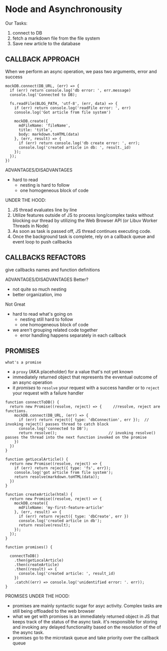 # Node and Asynchronousity

Our Tasks:
1. connect to DB
2. fetch a markdown file from the file system
3. Save new article to the database

## CALLBACK APPROACH
When we perform an async operation, we pass two arguments, error and success

```
mockDB.connect(DB_URL, (err) => {
  if (err) return console.log('db error: ', err.message)
  console.log('Connected to DB);

  fs.readFile(BLOG_PATH, 'utf-8', (err, data) => {
    if (err) return console.log('readFile error: ', err)
    console.log('Got article from file system')

    mockDB.create({
      mdFileName: 'fileName',
      title: 'title',
      body: markdown.toHTML(data)
    }, (err, result) => {
      if (err) return console.log('db create error: ', err);
      console.log('created article in db: ', result._id)
    });
  });
})
```

ADVANTAGES/DISADVANTAGES
- hard to read
  - nesting is hard to follow
  - one homogeneous block of code

UNDER THE HOOD:
1. JS thread evaluates line by line
2. Utilize features outside of JS to process long/complex tasks without blocking our thread by utilizing the Web Browser API (or Libuv Worker Threads in Node)
3. As soon as task is passed off, JS thread continues executing code.
4. Once the background task is complete, rely on a callback queue and event loop to push callbacks 

## CALLBACKS REFACTORS
give callbacks names and function definitions

ADVANTAGES/DISADVANTAGES
Better?
  - not quite so much nesting
  - better organization, imo

Not Great
- hard to read what's going on
  -  nesting still hard to follow
  - one homogeneous block of code
- we aren't grouping related code together
  - error handling happens separately in each callback

## PROMISES
`what's a promise`
- a `proxy` (AKA placeholder) for a value that's not yet known
- immediately returned object that represents the evventual outcome of an async operation
- it _promises_ to `resolve` your request with a success handler or to `reject` your request with a failure handler

```
function connectToDB() {
  return new Promise((resolve, reject) => {     //resolve, reject are functions.  
    mockDB.connect(DB_URL, (err) => {
      if (err) return reject({ type: 'dbConnection', err });  // invoking reject() passes thread to catch block
      console.log('connected to DB');
      return resolve();                       // invoking resolve() passes the thread into the next function invoked on the promise
    })
  })
}

function getLocalArticle() {
  return new Promise((resolve, reject) => {
    if (err) return reject({ type: 'fs', err});
    console.log('got article from file system');
    return resolve(markdown.toHTML(data));
  })
}

function createArticle(html) {
  return new Promise((resolve, reject) => {
    mockDB.create({
      mdFileName: 'my-first-feature-article'
    }, (err, result) => {
      if (err) return reject({ type: 'dbCreate', err })
      console.log('created article in db');
      return resolve(result);
    });
  });
}

function promises() {

  connectToDB()
    .then(getLocalArticle)
    .then(createArticle)
    .then((result) => {
      console.log('created article: ', result_id)
    })
    .catch((err) => console.log('unidentified error: '. err));
}
```

PROMISES UNDER THE HOOD:
- promises are mainly syntactic sugar for asyc activity.  Complex tasks are still being offloaded to the web browser
- what we get with promises is an immediately returned object in JS that keeps track of the status of the async task.  it's responsible for storing and invoking any delayed functionality based on the resolution of the of the async task.
- promises go to the microtask queue and take priority over the callback queue 